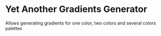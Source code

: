 # Yet Another Gradients Generator

Allows generating gradients for one color, two colors and several colors palettes
